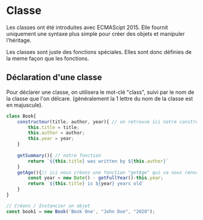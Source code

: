 # Classe

Les classes ont été introduites avec ECMAScipt 2015. Elle fournit uniquement une syntaxe plus simple pour créer des objets et manipuler l'héritage.

Les classes sont juste des fonctions spéciales. Elles sont donc définies de la meme façon que les fonctions. 

## Déclaration d'une classe

Pour déclarer une classe, on utilisera le mot-clé "class", suivi par le nom de la classe que l'on délcare. (généralement la 1 lettre du nom de la classe est en majuscule).

````javascript
class Book{
	constructeur(title, author, year){ // on retrouve ici notre constructeur.
		this.title = title;
		this.author = author;
		this.year = year;
	}
	
	getSummary(){ // notre fonction
		return `${this.title} was written by ${this.author}`
	}
	getAge(){// ici nous créons une fonction "getAge" qui va nous renvoyer depuis combien d'années le livre est sorti.
		const year = new Date() - getFullYear()-this.year;
		return `${this.title} is ${year} years old`
	}
}

// Créons / Instancier un objet
const book1 = new Book('Book One', "John Doe", "2020");